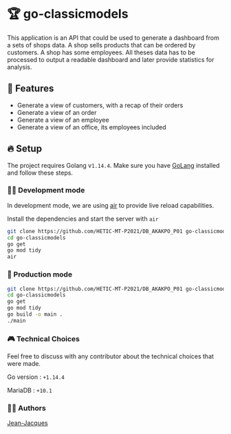 # 🏆 go-classicmodels

This application is an API that could be used to generate a dashboard from a sets of shops data. A shop sells products that can be ordered by customers. A shop has some employees. All theses data has to be processed to output a readable dashboard and later provide statistics for analysis.

## 🌈 Features

- Generate a view of customers, with a recap of their orders
- Generate a view of an order
- Generate a view of an employee
- Generate a view of an office, its employees included

## 🔥 Setup

The project requires Golang v`1.14.4`. Make sure you have [GoLang](https://golang.org/dl) installed and follow these steps.

### 👨‍💻 Development mode

In development mode, we are using [air](https://github.com/cosmtrek/air) to provide live reload capabilities.

Install the dependencies and start the server with `air`

```sh
git clone https://github.com/HETIC-MT-P2021/DB_AKAKPO_P01 go-classicmodels
cd go-classicmodels
go get
go mod tidy
air
```

### 🚀 Production mode

```sh
git clone https://github.com/HETIC-MT-P2021/DB_AKAKPO_P01 go-classicmodels
cd go-classicmodels
go get
go mod tidy
go build -o main .
./main
```

### 🎮 Technical Choices

Feel free to discuss with any contributor about the technical choices that were made.

Go version : `+1.14.4`

MariaDB : `+10.1`

### 🏄‍♂️ Authors

[Jean-Jacques](https://github.com/gensjaak)
